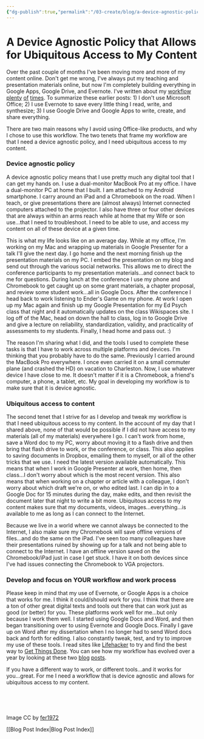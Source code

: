 ```yaml
---
{"dg-publish":true,"permalink":"/03-create/blog/a-device-agnostic-policy-that-allows-for-ubiquitous-access-to-my-content/","title":"A Device Agnostic Policy that Allows for Ubiquitous Access to My Content","tags":["workflow","google-apps","evernote"]}
---
```



# A Device Agnostic Policy that Allows for Ubiquitous Access to My Content



Over the past couple of months I've been moving more and more of my content online. Don't get me wrong, I've always put my teaching and presentation materials online, but now I'm completely building everything in Google Apps, Google Drive, and Evernote. I've written about my [workflow](http://wiobyrne.com/how-i-use-evernote-as-my-online-multimodal-notebook/) [plenty](http://wiobyrne.com/how-i-write-research-collaboration-and-communication-using-online-tools/) [of](http://wiobyrne.com/safely-compute-in-the-cloud-using-google-drive-and-your-chromebook/) [times](http://wiobyrne.com/google-docs-gdrive-chrome-workflow/). To summarize these earlier posts: 1) I don't use Microsoft Office; 2) I use Evernote to save every little thing I read, write, and synthesize; 3) I use Google Drive and Google Apps to write, create, and share everything.

There are two main reasons why I avoid using Office-like products, and why I chose to use this workflow. The two tenets that frame my workflow are that I need a device agnostic policy, and I need ubiquitous access to my content.

### Device agnostic policy

A device agnostic policy means that I use pretty much any digital tool that I can get my hands on. I use a dual-monitor MacBook Pro at my office. I have a dual-monitor PC at home that I built. I am attached to my Android smartphone. I carry around an iPad and a Chromebook on the road. When I teach, or give presentations there are (almost always) Internet connected computers attached to the projector. I also have three or four other devices that are always within an arms reach while at home that my Wife or son use...that I need to troubleshoot. I need to be able to use, and access my content on all of these device at a given time.

This is what my life looks like on an average day. While at my office, I'm working on my Mac and wrapping up materials in Google Presenter for a talk I'll give the next day. I go home and the next morning finish up the presentation materials on my PC. I embed the presentation on my blog and send out through the various social networks. This allows me to direct the conference participants to my presentation materials...and connect back to me for questions. During lunch at the conference I use my phone and Chromebook to get caught up on some grant materials, a chapter proposal, and review some student work...all in Google Docs. After the conference I head back to work listening to Ender's Game on my phone. At work I open up my Mac again and finish up my Google Presentation for my Ed Psych class that night and it automatically updates on the class Wikispaces site. I log off of the Mac, head on down the hall to class, log in to Google Drive and give a lecture on reliability, standardization, validity, and practicality of assessments to my students. Finally, I head home and pass out. :)

The reason I'm sharing what I did, and the tools I used to complete these tasks is that I have to work across multiple platforms and devices. I'm thinking that you probably have to do the same. Previously I carried around the MacBook Pro everywhere. I once even carried it on a small commuter plane (and crashed the HD) on vacation to Charleston. Now, I use whatever device I have close to me. It doesn't matter if it is a Chromebook, a friend's computer, a phone, a tablet, etc. My goal in developing my workflow is to make sure that it is device agnostic.

### Ubiquitous access to content

The second tenet that I strive for as I develop and tweak my workflow is that I need ubiquitous access to my content. In the account of my day that I shared above, none of that would be possible if I did not have access to my materials (all of my materials) everywhere I go. I can't work from home, save a Word doc to my PC, worry about moving it to a flash drive and then bring that flash drive to work, or the conference, or class. This also applies to saving documents in Dropbox, emailing them to myself, or all of the other tricks that we use. I need the latest version available automatically. This means that when I work in Google Presenter at work, then home, then class...I don't worry about which is the most recent version. This also means that when working on a chapter or article with a colleague, I don't worry about which draft we're on, or who edited last. I can dip in to a Google Doc for 15 minutes during the day, make edits, and then revisit the document later that night to write a bit more. Ubiquitous access to my content makes sure that my documents, videos, images...everything...is available to me as long as I can connect to the Internet.

Because we live in a world where we cannot always be connected to the Internet, I also make sure my Chromebook will save offline versions of files...and do the same on the iPad. I've seen too many colleagues have their presentations ruined by showing up for a talk and not being able to connect to the Internet. I have an offline version saved on the Chromebook/iPad just in case I get stuck. I have it on both devices since I've had issues connecting the Chromebook to VGA projectors.

### Develop and focus on YOUR workflow and work process

Please keep in mind that my use of Evernote, or Google Apps is a choice that works for me. I think it could/should work for you. I think that there are a ton of other great digital texts and tools out there that can work just as good (or better) for you. These platforms work well for me...but only because I work them well. I started using Google Docs and Word, and then began transitioning over to using Evernote and Google Docs. Finally I gave up on Word after my dissertation when I no longer had to send Word docs back and forth for editing. I also constantly tweak, test, and try to improve my use of these tools. I read sites like [Lifehacker](http://lifehacker.com/) to try and find the best way to [Get Things Done](http://zenhabits.net/the-getting-things-done-gtd-faq/). You can see how my workflow has evolved over a year by looking at these two [blog](http://wiobyrne.com/whats-in-my-bag/) [posts](http://wiobyrne.com/digital-macgyver-whats-in-your-bag-the-chromebook-chromecast-and-a-flexible-solution/).

If you have a different way to work, or different tools...and it works for you...great. For me I need a workflow that is device agnostic and allows for ubiquitous access to my content.

 

 

Image CC by [fer1972](http://fer1972.tumblr.com/post/31347053030/human-motions-peter-jansen)

[[Blog Post Index\|Blog Post Index]]